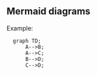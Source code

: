 ## Mermaid diagrams

Example:

```mermaid
  graph TD;
      A-->B;
      A-->C;
      B-->D;
      C-->D;
```
